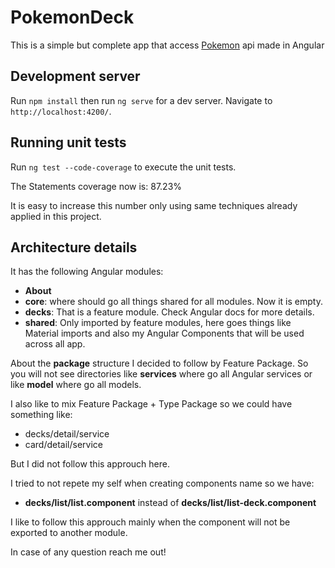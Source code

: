 # PokemonDeck

This is a simple but complete app that access [Pokemon](https://docs.pokemontcg.io/#api_v1cards_list) api made in Angular

## Development server

Run `npm install` then run `ng serve` for a dev server. Navigate to `http://localhost:4200/`.

## Running unit tests

Run `ng test --code-coverage` to execute the unit tests.

The Statements coverage now is: 87.23%

It is easy to increase this number only using same techniques already applied
in this project.

## Architecture details

It has the following Angular modules:

- **About**
- **core**: where should go all things shared for all modules. Now it is empty.
- **decks**: That is a feature module. Check Angular docs for more details.
- **shared**: Only imported by feature modules, here goes things like Material imports and also my Angular Components that will be used across all app.

About the **package** structure I decided to follow by Feature Package. So you will
not see directories like **services** where go all Angular services or like **model** where go all models.

I also like to mix Feature Package + Type Package so we could have something like:

- decks/detail/service
- card/detail/service

But I did not follow this approuch here.

I tried to not repete my self when creating components name so we have:

- **decks/list/list.component** instead of **decks/list/list-deck.component**

I like to follow this approuch mainly when the component will not be exported to another module.

In case of any question reach me out!
